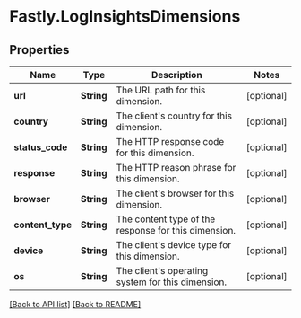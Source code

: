# Fastly.LogInsightsDimensions

## Properties

Name | Type | Description | Notes
------------ | ------------- | ------------- | -------------
**url** | **String** | The URL path for this dimension. | [optional] 
**country** | **String** | The client&#39;s country for this dimension. | [optional] 
**status_code** | **String** | The HTTP response code for this dimension. | [optional] 
**response** | **String** | The HTTP reason phrase for this dimension. | [optional] 
**browser** | **String** | The client&#39;s browser for this dimension. | [optional] 
**content_type** | **String** | The content type of the response for this dimension. | [optional] 
**device** | **String** | The client&#39;s device type for this dimension. | [optional] 
**os** | **String** | The client&#39;s operating system for this dimension. | [optional] 


[[Back to API list]](../../README.md#endpoints) [[Back to README]](../../README.md)
